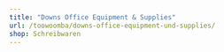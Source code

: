 ```yaml
---
title: "Downs Office Equipment & Supplies"
url: /toowoomba/downs-office-equipment-und-supplies/
shop: Schreibwaren
---
```

